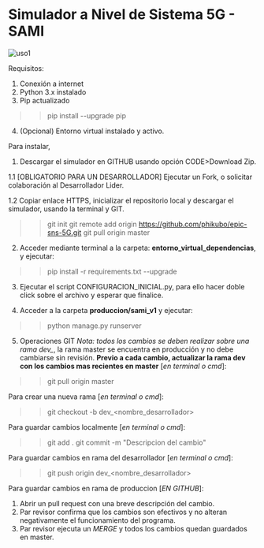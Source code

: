 # Simulador a Nivel de Sistema 5G - SAMI


![uso1](https://user-images.githubusercontent.com/31525189/175200317-4015a753-c892-42eb-a0c3-c7353d2d91e0.png)

Requisitos:
1. Conexión a internet
2. Python 3.x instalado
3. Pip actualizado
  >>pip install --upgrade pip
4. (Opcional) Entorno virtual instalado y activo.

Para instalar, 
1. Descargar el simulador en GITHUB usando opción CODE>Download Zip.

  1.1 [OBLIGATORIO PARA UN DESARROLLADOR] Ejecutar un Fork, o solicitar colaboración al Desarrollador Lider.
  
  1.2 Copiar enlace HTTPS, inicializar el repositorio local y descargar el simulador, usando la terminal y GIT.
  >>git init
  >>git remote add origin https://github.com/phikubo/epic-sns-5G.git
  >>git pull origin master
  
2. Acceder mediante terminal a la carpeta: **entorno_virtual_dependencias**, y ejecutar:
>>pip install -r requirements.txt --upgrade

3. Ejecutar el script CONFIGURACION_INICIAL.py, para ello hacer doble click sobre el archivo y esperar que finalice. 

4. Acceder a la carpeta **produccion/sami_v1** y ejecutar:
>>python manage.py runserver

5. Operaciones GIT
*Nota: todos los cambios se deben realizar sobre una rama dev_*, la rama master se encuentra en producción y no debe cambiarse sin revisión.
  **Previo a cada cambio, actualizar la rama dev con los cambios mas recientes en master** [_en terminal o cmd_]:
  >>git pull origin master

  Para crear una nueva rama [_en terminal o cmd_]:
  >>git checkout -b dev_<nombre_desarrollador>
  
  Para guardar cambios localmente [_en terminal o cmd_]:
  >>git add .
  >>git commit -m "Descripcion del cambio"
  
  Para guardar cambios en rama del desarrollador [_en terminal o cmd_]:
  >>git push origin dev_<nombre_desarrollador>

  Para guardar cambios en rama de produccion [_EN GITHUB_]:
  1. Abrir un pull request con una breve descripción del cambio.
  2. Par revisor confirma que los cambios son efectivos y no alteran negativamente el funcionamiento del programa.
  3. Par revisor ejecuta un _MERGE_ y todos los cambios quedan guardados en master.

